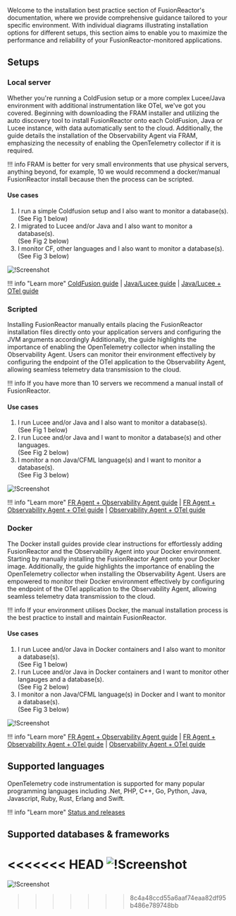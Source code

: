 Welcome to the installation best practice section of FusionReactor's documentation, where we provide comprehensive guidance tailored to your specific environment. With individual diagrams illustrating installation options for different setups, this section aims to enable you to maximize the performance and reliability of your FusionReactor-monitored applications.

## Setups

### Local server

Whether you're running a ColdFusion setup or a more complex Lucee/Java environment with additional instrumentation like OTel, we've got you covered. Beginning with downloading the FRAM installer and utilizing the auto discovery tool to install FusionReactor onto each ColdFusion, Java or Lucee instance, with data automatically sent to the cloud. Additionally, the guide details the installation of the Observability Agent via FRAM, emphasizing the necessity of enabling the OpenTelemetry collector if it is required. 

!!! info
    FRAM is better for very small environments that use physical servers, anything beyond, for example, 10 we would recommend a  docker/manual FusionReactor install because then the process can be scripted.	

#### Use cases

1. I run a simple Coldfusion setup and I also want to monitor a database(s). 
<br> (See Fig 1 below)
2. I migrated to Lucee and/or Java and I also want to monitor a database(s). 
<br> (See Fig 2 below)
3. I monitor CF, other languages and I also want to monitor a database(s).
<br> (See Fig 3 below)


![!Screenshot](/frdocs-oss/frdocs/Best-Practices/Installation/Images/Local-server.png)


!!! info "Learn more" 
    [ColdFusion guide](/frdocs-oss/frdocs/Cloud/Best-Practices/CF-guide/) | [Java/Lucee guide](/frdocs-oss/frdocs/Cloud/Best-Practices/Lucee-Java-guide/) | [Java/Lucee + OTel guide](/frdocs-oss/frdocs/Cloud/Best-Practices/Java-Lucee-OTel/)<br>

### Scripted 

Installing FusionReactor manually entails placing the FusionReactor installation files directly onto your application servers and configuring the JVM arguments accordingly Additionally, the guide highlights the importance of enabling the OpenTelemetry collector when installing the Observability Agent. Users can monitor their environment effectively by configuring the endpoint of the OTel application to the Observability Agent, allowing seamless telemetry data transmission to the cloud.

!!! info
    If you have more than 10 servers we recommend a manual install of FusionReactor.

#### Use cases

1. I run Lucee and/or Java and I also want to monitor a database(s). 
<br> (See Fig 1 below)
2. I run Lucee and/or Java and I want to monitor a database(s) and other languages.
<br> (See Fig 2 below)
3. I monitor a non Java/CFML language(s) and I want to monitor a database(s). 
<br> (See Fig 3 below)


![!Screenshot](/frdocs/Best-Practices/Installation/Images/Scripted.png)


!!! info "Learn more" 
    [FR Agent + Observability Agent guide](/Cloud/Best-Practices/scripted1/) | [FR Agent + Observability Agent + OTel guide](/Cloud/Best-Practices/scripted2/) | [Observability Agent + OTel guide](/Cloud/Best-Practices/scripted3/)



### Docker

The Docker install guides provide clear instructions for effortlessly adding FusionReactor and the Observability Agent into your Docker environment. Starting by manually installing the FusionReactor Agent onto your Docker image. Additionally, the guide highlights the importance of enabling the OpenTelemetry collector when installing the Observability Agent. Users are empowered to monitor their Docker environment effectively by configuring the endpoint of the OTel application to the Observability Agent, allowing seamless telemetry data transmission to the cloud.

!!! info 
    If your environment utilises Docker, the manual installation process is the best practice to install and maintain FusionReactor.


#### Use cases

1. I run Lucee and/or Java in Docker containers and I also want to monitor a database(s). 
<br> (See Fig 1 below)
2. I run Lucee and/or Java in Docker containers and I want to monitor other langauges and a database(s). 
<br> (See Fig 2 below)
3. I monitor a non Java/CFML language(s) in Docker and I want to monitor a database(s). 
<br> (See Fig 3 below)


![!Screenshot](/frdocs/Best-Practices/Installation/Images/Docker.png)



!!! info "Learn more" 
    [FR Agent + Observability Agent guide](/frdocs/Cloud/Best-Practices/FR-ObsAgent/) | [FR Agent + Observability Agent + OTel guide](/frdocs/Cloud/Best-Practices/FR-ObsAgent-OTel/) | [Observability Agent + OTel guide](/frdocs/Cloud/Best-Practices/ObsAgent-OTel/)









## Supported languages

OpenTelemetry code instrumentation is supported for many popular programming languages including .Net, PHP, C++, Go, Python, Java, Javascript, Ruby, Rust, Erlang and Swift.

!!! info "Learn more"
    [Status and releases](https://opentelemetry.io/docs/languages/)

## Supported databases & frameworks

<<<<<<< HEAD
![!Screenshot](/frdocs-oss/frdocs/Best-Practices/Installation/Images/supported.png)
=======
![!Screenshot](/frdocs/Best-Practices/Installation/Images/supported.png)
>>>>>>> 8c4a48ccd55a6aaf74eaa82df95b486e789748bb









